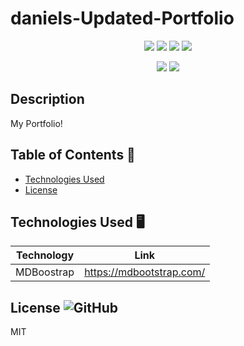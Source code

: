 # daniels-Updated-Portfolio 

<p align="center">
    <img src="https://img.shields.io/github/repo-size/Dkallen117/daniels-Updated-Portfolio" />
    <img src="https://img.shields.io/github/languages/top/Dkallen117/daniels-Updated-Portfolio"  />
    <img src="https://img.shields.io/github/issues/Dkallen117/daniels-Updated-Portfolio" />
    <img src="https://img.shields.io/github/last-commit/Dkallen117/daniels-Updated-Portfolio" >
</p>
  
<p align="center">
    <img src="https://img.shields.io/badge/Javascript-yellow" />
    <img src="https://img.shields.io/badge/HTML-blue" />
 
</p>

## Description 

My Portfolio!

## Table of Contents 📖

- [Technologies Used](#technologies-used-%EF%B8%8F)
- [License](#license-)

## Technologies Used 🖥️

| Technology  | Link                                   |
| ----------- | -------------------------------------- |
| MDBoostrap  | https://mdbootstrap.com/               |


## License ![GitHub](https://img.shields.io/github/license/smcheah/README-generator)

MIT
